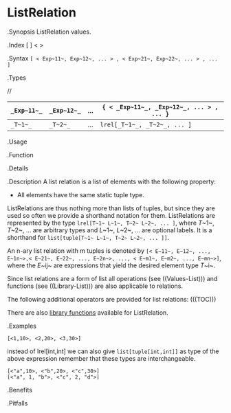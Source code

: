 # ListRelation

.Synopsis
ListRelation values.

.Index
[ ] < >

.Syntax
`[ < Exp~11~, Exp~12~, ... > , < Exp~21~, Exp~22~, ... > , ... ]`

.Types

//


| `_Exp~11~_` |  `_Exp~12~_` |  ...  | `{ < _Exp~11~_, _Exp~12~_, ... > , ... }`   |
| --- | --- | --- | --- |
| `_T~1~_`    |    `_T~2~_`  |  ...  |  `lrel[_T~1~_, _T~2~_, ... ]`               |


.Usage

.Function

.Details

.Description
A list relation is a list of elements with the following property:

*  All elements have the same static tuple type.


ListRelations are thus nothing more than lists of tuples, but since they are used so often we provide a shorthand notation for them.
ListRelations are represented by the type `lrel[T~1~ L~1~, T~2~ L~2~, ... ]`, where _T_~1~, _T_~2~, ... are arbitrary types and
_L_~1~, _L_~2~, ... are optional labels. It is a shorthand for `list[tuple[T~1~ L~1~, T~2~ L~2~, ... ]]`.

An n-ary list relation with m tuples is denoted by
 `[< E~11~, E~12~, ..., E~1n~>,< E~21~, E~22~, ..., E~2n~>, ..., < E~m1~, E~m2~, ..., E~mn~>]`, 
where the _E_~ij~ are expressions that yield the desired element type _T_~i~.

Since list relations are a form of list all operations (see ((Values-List))) and functions
(see ((Library-List))) are also applicable to relations.

The following additional operators are provided for list relations:
(((TOC)))

There are also [library functions]((Library:Prelude-ListRelation)) available for ListRelation.


.Examples
```rascal-shell
[<1,10>, <2,20>, <3,30>]
```
instead of lrel[int,int] we can also give `list[tuple[int,int]]` as type of the above expression
remember that these types are interchangeable.
```rascal-shell,continue
[<"a",10>, <"b",20>, <"c",30>]
[<"a", 1, "b">, <"c", 2, "d">]
```

.Benefits

.Pitfalls


